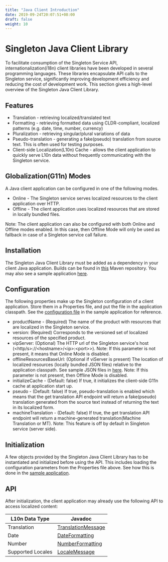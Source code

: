 ```yaml
---
title: "Java Client Introduction"
date: 2019-09-24T20:07:51+08:00
draft: false
weight: 10
---
```


# Singleton Java Client Library

To facilitate consumption of the Singleton Service API, internationalization(i18n) client libraries have been
developed in several programming languages. These libraries encapsulate API calls to the Singleton service, 
significantly improving development efficiency and reducing the cost of development work. 
This section gives a high-level overview of the Singleton Java Client Library.

## Features
- Translation - retrieving localized/translated text
- Formatting - retrieving formatted data using CLDR-compliant, localized patterns (e.g. date, time, number, currency) 
- Pluralization - retrieving singular/plural variations of data 
- Pseudo-translation - generating a fake(pseudo) translation from source text. This is often used for testing purposes.
- Client-side Localization(L10n) Cache - allows the client application to quickly serve L10n data 
without frequently communicating with the Singleton service.

## Globalization(G11n) Modes
A Java client application can be configured in one of the following modes.
- Online - The Singleton service serves localized resources to the client application over HTTP. 
- Offline - The client application uses localized resources that are stored in locally bundled files.   

Note: The client application can also be configured with both Online and Offline modes enabled. In this case, 
then Offline Mode will only be used as fallback in case of a Singleton service call failure.

## Installation
The Singleton Java Client Library must be added as a dependency in your client Java application. 
Builds can be found in [this](https://mvnrepository.com/artifact/com.vmware.singleton/singleton-client-java) Maven repository.
You may also see a sample application [here](https://github.com/vmware/singleton/tree/g11n-java-client/sample-client-app).

## Configuration
The following properties make up the Singleton configuration of a client application. 
Store them in a Properties file, and put the file in the application classpath.
See the [configuration file](https://github.com/vmware/singleton/blob/g11n-java-client/sample-client-app/src/main/resources/sampleconfig.properties) 
in the sample application for reference. 


- productName - (Required) The name of the product with resources that are localized in the Singleton service.
- version: (Required) Corresponds to the versioned set of localized resources of the specified product.  
- vipServer: (Optional) The HTTP url of the Singleton service's host (<http/s>://\<hostname>/\<ip>:\<port>>).
Note: If this parameter is not present, it means that Online Mode is disabled.
- offlineResourcesBaseUrl: (Optional if viServer is present) The location of localized resources (locally bundled JSON files) 
relative to the application classpath. See sample JSON files in 
[here](https://github.com/vmware/singleton/tree/g11n-java-client/sample-client-app/src/main/resources/offlineBundles).
Note: If this parameter is not present, then Offline Mode is disabled. 
- initializeCache - (Default: false) If true, it initializes the client-side G11n cache at application start up.
- pseudo - (Default: false) If true, pseudo-translation is enabled which means that the get translation API endpoint will 
return a fake(pseudo) translation generated from the source text instead of returning the text in its localized form.
- machineTranslation - (Default: false) If true, the get translation API endpoint will return a machine-generated 
translation(Machine Translation or MT). Note: This feature is off by default in Singleton service (server side). 

## Initialization
A few objects provided by the Singleton Java Client Library has to be instantiated and initialized before 
using the API. This includes loading the configuration parameters from the Properties file above. 
See how this is done in the [sample application](https://github.com/vmware/singleton/blob/g11n-java-client/sample-client-app/src/main/java/com/vmware/vipclient/sample/Main.java). 

## API
After initialization, the client application may already use the following API to access localized content:

|L10n Data Type|Javadoc|
|----------|----------|
|Translation|[TranslationMessage](https://vmware.github.io/singleton/docs/overview/singleton-sdk/resources/java-client/0.6.3/javadoc/com/vmware/vipclient/i18n/base/instances/TranslationMessage.html)|
|Date|[DateFormatting](https://vmware.github.io/singleton/docs/overview/singleton-sdk/resources/java-client/0.6.3/javadoc/com/vmware/vipclient/i18n/base/instances/DateFormatting.html)|
|Number|[NumberFormatting](https://vmware.github.io/singleton/docs/overview/singleton-sdk/resources/java-client/0.6.3/javadoc/com/vmware/vipclient/i18n/base/instances/NumberFormatting.html)|
|Supported Locales|[LocaleMessage](https://vmware.github.io/singleton/docs/overview/singleton-sdk/resources/java-client/0.6.3/javadoc/com/vmware/vipclient/i18n/base/instances/LocaleMessage.html)|